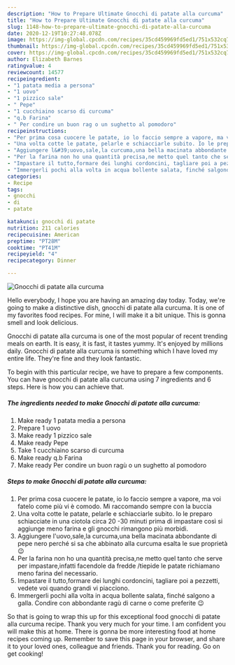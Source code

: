```yaml
---
description: "How to Prepare Ultimate Gnocchi di patate alla curcuma"
title: "How to Prepare Ultimate Gnocchi di patate alla curcuma"
slug: 1148-how-to-prepare-ultimate-gnocchi-di-patate-alla-curcuma
date: 2020-12-19T10:27:48.078Z
image: https://img-global.cpcdn.com/recipes/35cd459969fd5ed1/751x532cq70/gnocchi-di-patate-alla-curcuma-recipe-main-photo.jpg
thumbnail: https://img-global.cpcdn.com/recipes/35cd459969fd5ed1/751x532cq70/gnocchi-di-patate-alla-curcuma-recipe-main-photo.jpg
cover: https://img-global.cpcdn.com/recipes/35cd459969fd5ed1/751x532cq70/gnocchi-di-patate-alla-curcuma-recipe-main-photo.jpg
author: Elizabeth Barnes
ratingvalue: 4
reviewcount: 14577
recipeingredient:
- "1 patata media a persona"
- "1 uovo"
- "1 pizzico sale"
- " Pepe"
- "1 cucchiaino scarso di curcuma"
- "q.b Farina"
- " Per condire un buon rag o un sughetto al pomodoro"
recipeinstructions:
- "Per prima cosa cuocere le patate, io lo faccio sempre a vapore, ma voi fatelo come più vi è comodo. Mi raccomando sempre con la buccia"
- "Una volta cotte le patate, pelarle e schiacciarle subito. Io le preparo schiacciate in una ciotola circa 20 -30 minuti prima di impastare così si aggiunge meno farina e gli gnocchi rimangono più morbidi."
- "Aggiungere l&#39;uovo,sale,la curcuma,una bella macinata abbondante di pepe nero perché si sa che abbinato alla curcuma esalta le sue proprietà 😉"
- "Per la farina non ho una quantità precisa,ne metto quel tanto che serve per impastare,infatti facendole da fredde /tiepide le patate richiamano meno farina del necessario."
- "Impastare il tutto,formare dei lunghi cordoncini, tagliare poi a pezzetti, vedete voi quando grandi vi piacciono."
- "Immergerli pochi alla volta in acqua bollente salata, finché salgono a galla. Condire con abbondante ragù di carne o come preferite 😉"
categories:
- Recipe
tags:
- gnocchi
- di
- patate

katakunci: gnocchi di patate 
nutrition: 211 calories
recipecuisine: American
preptime: "PT28M"
cooktime: "PT41M"
recipeyield: "4"
recipecategory: Dinner

---
```



![Gnocchi di patate alla curcuma](https://img-global.cpcdn.com/recipes/35cd459969fd5ed1/751x532cq70/gnocchi-di-patate-alla-curcuma-recipe-main-photo.jpg)

Hello everybody, I hope you are having an amazing day today. Today, we're going to make a distinctive dish, gnocchi di patate alla curcuma. It is one of my favorites food recipes. For mine, I will make it a bit unique. This is gonna smell and look delicious.



Gnocchi di patate alla curcuma is one of the most popular of recent trending meals on earth. It is easy, it is fast, it tastes yummy. It's enjoyed by millions daily. Gnocchi di patate alla curcuma is something which I have loved my entire life. They're fine and they look fantastic.


To begin with this particular recipe, we have to prepare a few components. You can have gnocchi di patate alla curcuma using 7 ingredients and 6 steps. Here is how you can achieve that.

<!--inarticleads1-->

##### The ingredients needed to make Gnocchi di patate alla curcuma:

1. Make ready 1 patata media a persona
1. Prepare 1 uovo
1. Make ready 1 pizzico sale
1. Make ready  Pepe
1. Take 1 cucchiaino scarso di curcuma
1. Make ready q.b Farina
1. Make ready  Per condire un buon ragù o un sughetto al pomodoro




<!--inarticleads2-->

##### Steps to make Gnocchi di patate alla curcuma:

1. Per prima cosa cuocere le patate, io lo faccio sempre a vapore, ma voi fatelo come più vi è comodo. Mi raccomando sempre con la buccia
1. Una volta cotte le patate, pelarle e schiacciarle subito. Io le preparo schiacciate in una ciotola circa 20 -30 minuti prima di impastare così si aggiunge meno farina e gli gnocchi rimangono più morbidi.
1. Aggiungere l&#39;uovo,sale,la curcuma,una bella macinata abbondante di pepe nero perché si sa che abbinato alla curcuma esalta le sue proprietà 😉
1. Per la farina non ho una quantità precisa,ne metto quel tanto che serve per impastare,infatti facendole da fredde /tiepide le patate richiamano meno farina del necessario.
1. Impastare il tutto,formare dei lunghi cordoncini, tagliare poi a pezzetti, vedete voi quando grandi vi piacciono.
1. Immergerli pochi alla volta in acqua bollente salata, finché salgono a galla. Condire con abbondante ragù di carne o come preferite 😉




So that is going to wrap this up for this exceptional food gnocchi di patate alla curcuma recipe. Thank you very much for your time. I am confident you will make this at home. There is gonna be more interesting food at home recipes coming up. Remember to save this page in your browser, and share it to your loved ones, colleague and friends. Thank you for reading. Go on get cooking!
